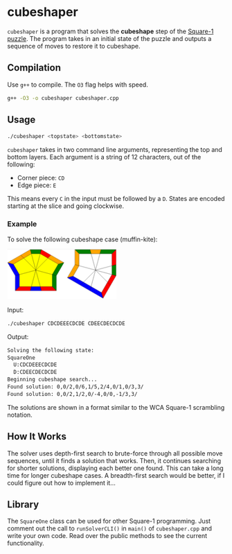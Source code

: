 # cubeshaper

`cubeshaper` is a program that solves the **cubeshape** step of the [Square-1 puzzle](https://en.wikipedia.org/wiki/Square-1_(puzzle)). The program takes in an initial state of the puzzle and outputs a sequence of moves to restore it to cubeshape.

## Compilation

Use `g++` to compile. The `O3` flag helps with speed.

```sh
g++ -O3 -o cubeshaper cubeshaper.cpp
```

## Usage

```sh
./cubeshaper <topstate> <bottomstate>
```

`cubeshaper` takes in two command line arguments, representing the top and bottom layers.
Each argument is a string of 12 characters, out of the following:
- Corner piece: `CD`
- Edge piece: `E`

This means every `C` in the input must be followed by a `D`.
States are encoded starting at the slice and going clockwise.

### Example

To solve the following cubeshape case (muffin-kite):

<img src="muffin-kite.png" alt="muffin-kite cubeshape" width="50%">

Input:
```sh
./cubeshaper CDCDEEECDCDE CDEECDECDCDE
```

Output:
```sh
Solving the following state:
SquareOne
  U:CDCDEEECDCDE
  D:CDEECDECDCDE
Beginning cubeshape search...
Found solution: 0,0/2,0/6,1/5,2/4,0/1,0/3,3/
Found solution: 0,0/2,1/2,0/-4,0/0,-1/3,3/
```

The solutions are shown in a format similar to the WCA Square-1 scrambling notation.

## How It Works
The solver uses depth-first search to brute-force through all possible move sequences,
until it finds a solution that works. Then, it continues searching for shorter solutions,
displaying each better one found. This can take a long time for longer cubeshape cases.
A breadth-first search would be better, if I could figure out how to implement it...

## Library
The `SquareOne` class can be used for other Square-1 programming.
Just comment out the call to `runSolverCLI()` in `main()` of `cubeshaper.cpp`
and write your own code. Read over the public methods to see the
current functionality.
